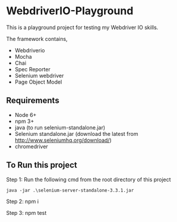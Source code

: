 # WebdriverIO-Playground

This is a playground project for testing my Webdriver IO skills.

The framework contains,
* Webdriverio
* Mocha
* Chai
* Spec Reporter
* Selenium webdriver
* Page Object Model

## Requirements
* Node 6+
* npm 3+
* java (to run selenium-standalone.jar)
* Selenium standalone.jar (download the latest from http://www.seleniumhq.org/download/)
* chromedriver

## To Run this project
Step 1: Run the following cmd from the root directory of this project

`java -jar .\selenium-server-standalone-3.3.1.jar`

Step 2: npm i

Step 3: npm test
